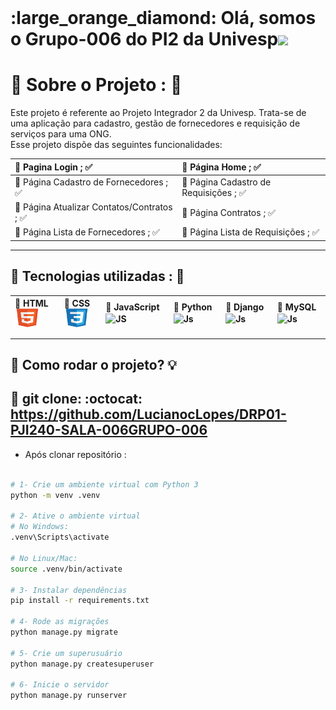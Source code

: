 <br>
 <h1 align="left"> :large_orange_diamond: Olá, somos o Grupo-006 do PI2 da Univesp<img src="https://raw.githubusercontent.com/kaueMarques/kaueMarques/master/hi.gif" height="30px"></h1>

#  :large_orange_diamond: Sobre o Projeto :  :page_with_curl:
Este projeto é referente ao Projeto Integrador 2 da Univesp. Trata-se de uma aplicação para cadastro, gestão de fornecedores e requisição de serviços para uma ONG.<br>
Esse projeto dispõe das seguintes funcionalidades:

| :small_orange_diamond: Pagina Login ;  :white_check_mark:  | :small_orange_diamond: Página Home ;  :white_check_mark:
|:--------------|:-----
| :small_orange_diamond: Página Cadastro de Fornecedores ; :white_check_mark: | :small_orange_diamond: Página Cadastro de Requisições ; :white_check_mark:
| :small_orange_diamond: Página Atualizar Contatos/Contratos ; :white_check_mark: |  :small_orange_diamond: Página Contratos ; :white_check_mark:  
| :small_orange_diamond: Página Lista de Fornecedores ; :white_check_mark:   |   :small_orange_diamond: Página Lista de Requisições ; :white_check_mark:  

*****
##  :large_orange_diamond: Tecnologias utilizadas : :calling:
| 🔸 **HTML** <img align="center" alt="HTML" height="30" width="40" src="https://raw.githubusercontent.com/devicons/devicon/master/icons/html5/html5-original.svg"> | :small_orange_diamond: **CSS** <img align="center" alt="CSS" height="30" width="40" src="https://raw.githubusercontent.com/devicons/devicon/master/icons/css3/css3-original.svg"> | 🔸 **JavaScript** <img align="center" alt="JS" height="40" width="40" src="https://img.icons8.com/?size=48&id=108784&format=png"> |🔸 **Python** <img align="center" alt="Js" height="40" width="40" src="https://img.icons8.com/?size=48&id=13441&format=png">  |  🔸 **Django** <img align="center" alt="Js" height="30" width="40" src="https://img.icons8.com/?size=80&id=IuuVVwsdTi2v&format=png">  |  🔸 **MySQL** <img align="center" alt="Js" height="50" width="50" src="https://img.icons8.com/?size=48&id=UFXRpPFebwa2&format=png">  |
|:----- |:----- |:----- |:----- |:----- | :------ |

*****
## :large_orange_diamond: Como rodar o projeto?  :bulb:

## :flashlight: git clone: :octocat: https://github.com/LucianocLopes/DRP01-PJI240-SALA-006GRUPO-006
- Após clonar repositório : 

```bash

# 1- Crie um ambiente virtual com Python 3
python -m venv .venv

# 2- Ative o ambiente virtual
# No Windows:
.venv\Scripts\activate

# No Linux/Mac:
source .venv/bin/activate

# 3- Instalar dependências
pip install -r requirements.txt

# 4- Rode as migrações
python manage.py migrate

# 5- Crie um superusuário
python manage.py createsuperuser

# 6- Inicie o servidor
python manage.py runserver

```
